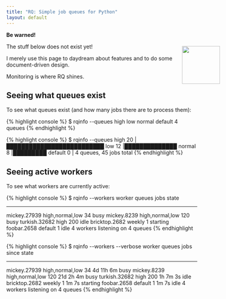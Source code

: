 ```yaml
---
title: "RQ: Simple job queues for Python"
layout: default
---
```


<div class="warning">
    <img style="float: right; margin-right: -60px; margin-top: 38px; height: 100px;" src="http://a.dryicons.com/images/icon_sets/colorful_stickers_icons_set/png/256x256/warning.png" />
    <strong>Be warned!</strong>
    <p>The stuff below does not exist yet!</p>
    <p>I merely use this page to daydream about features and to do some document-driven design.</p>
</div>

Monitoring is where RQ shines.


## Seeing what queues exist

To see what queues exist (and how many jobs there are to process them):

{% highlight console %}
$ rqinfo --queues
high
low
normal
default
4 queues
{% endhighlight %}


{% highlight console %}
$ rqinfo --queues
high         20 |██████████████████████████
low          12 |██████████████
normal        8 |█████████
default       0 |
4 queues, 45 jobs total
{% endhighlight %}


## Seeing active workers

To see what workers are currently active:

{% highlight console %}
$ rqinfo --workers
worker          queues            jobs   state
--------------- ----------------- ------ --------
mickey.27939    high,normal,low   34     busy
mickey.8239     high,normal,low   120    busy
turkish.32682   high              200    idle
bricktop.2682   weekly            1      starting
foobar.2658     default           1      idle
4 workers listening on 4 queues
{% endhighlight %}


{% highlight console %}
$ rqinfo --workers --verbose
worker          queues            jobs   since      state
--------------- ----------------- ------ ---------- --------
mickey.27939    high,normal,low   34     4d 11h 6m  busy
mickey.8239     high,normal,low   120    21d 2h 4m  busy
turkish.32682   high              200    1h 7m 3s   idle
bricktop.2682   weekly            1      1m 7s      starting
foobar.2658     default           1      1m 7s      idle
4 workers listening on 4 queues
{% endhighlight %}


